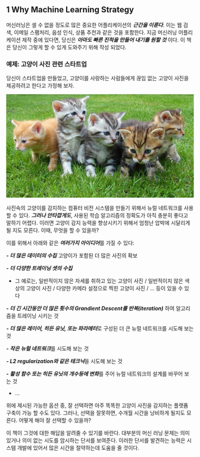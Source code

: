 ## 1 Why Machine Learning Strategy

머신러닝은 셀 수 없을 정도로 많은 중요한 어플리케이션의 ***근간을 이룬다***. 이는 웹 검색, 이메일 스팸처리, 음성 인식, 상품 추천과 같은 것을 포함한다. 지금 머신러닝 어플리케이션 제작 중에 있다면, 당신은 ***아마도 빠른 진척을 만들어 내기를 원할 것*** 이다. 이 책은 당신이 그렇게 할 수 있게 도와주기 위해 작성 되었다.

### 예제: 고양이 사진 관련 스타트업
당신이 스타트업을 만들었고, 고양이를 사랑하는 사람들에게 끊임 없는 고양이 사진을 제공하려고 한다고 가정해 보자.

<img src="../img/1_Cat.PNG" style="text-align:center;" />

사진속의 고양이를 감지하는 컴퓨터 비전 시스템을 만들기 위해서 뉴럴 네트워크를 사용할 수 있다. ***그러나 안타깝게도***, 사용된 학습 알고리즘의 정확도가 아직 충분히 좋다고 말하기 어렵다. 이러면 고양이 감지 능력을 향상시키기 위해서 엄청난 압박에 시달리게 될 지도 모른다. 이때, 무엇을 할 수 있을까?

이를 위해서 아래와 같은 ***여러가지 아이디어***를 가질 수 있다:

***- 더 많은 데이터의 수집*** 고양이가 포함된 더 많은 사진의 확보

***- 더 다양한 트레이닝 셋의 수집*** 
   - 그 예로는, 일반적이지 않은 자세를 취하고 있는 고양이 사진 / 일반적이지 않은 색상의 고양이 사진 / 다양한 카메라 설정으로 찍힌 고양이 사진 / ... 등이 있을 수 있다

***- 더 긴 시간동안 더 많은 횟수의 Grandient Descent를 반복(iteration)*** 하여 알고리즘을 트레이닝 시키는 것

***- 더 많은 레이어, 히든 유닛, 또는 파라메터***로 구성된 더 큰 뉴럴 네트워크를 시도해 보는 것

***- 작은 뉴럴 네트워크***를 시도해 보는 것

***- L2 regularization와 같은 테크닉***을 시도해 보는 것

***- 활성 함수 또는 히든 유닛의 개수등에 변화***를 주어 뉴럴 네트워크의 설계를 바꾸어 보는 것
- …

위에 제시된 가능한 옵션 중, 잘 선택하면 아주 똑똑한 고양이 사진을 감지하는 플랫폼 구축이 가능 할 수도 있다. 그러나, 선택을 잘못하면, 수개월 시간을 낭비하게 될지도 모른다. 어떻게 해야 잘 선택할 수 있을까?

이 책이 그것에 대한 해답을 알려줄 수 있기를 바란다. 대부분의 머신 러닝 문제는 의미있거나 의미 없는 시도를 암시하는 단서를 보여준다. 이러한 단서를 발견하는 능력은 시스템 개발에 있어서 많은 시간을 절약하는데 도움을 줄 것이다.
